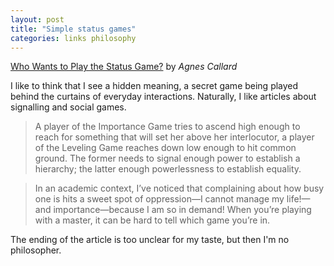 ```yaml
---
layout: post
title: "Simple status games"
categories: links philosophy
---
```



[Who Wants to Play the Status Game?](https://thepointmag.com/examined-life/who-wants-to-play-the-status-game-agnes-callard/) by _Agnes Callard_

I like to think that I see a hidden meaning, a secret game being played behind the curtains of everyday interactions. Naturally, I like articles about signalling and social games.


> A player of the Importance Game tries to ascend high enough to reach for something that will set her above her interlocutor, a player of the Leveling Game reaches down low enough to hit common ground. The former needs to signal enough power to establish a hierarchy; the latter enough powerlessness to establish equality.

> In an academic context, I’ve noticed that complaining about how busy one is hits a sweet spot of oppression—I cannot manage my life!—and importance—because I am so in demand! When you’re playing with a master, it can be hard to tell which game you’re in.

The ending of the article is too unclear for my taste, but then I'm no philosopher.

